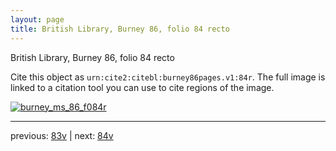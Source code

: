 ```yaml
---
layout: page
title: British Library, Burney 86, folio 84 recto
---
```


British Library, Burney 86, folio 84 recto

Cite this object as `urn:cite2:citebl:burney86pages.v1:84r`.  The full image is linked to a citation tool you can use to cite regions of the image.

[![burney_ms_86_f084r](http://www.homermultitext.org/iipsrv?IIIF=/project/homer/pyramidal/deepzoom/citebl/burney86imgs/v1/burney_ms_86_f084r.tif/full/800,/0/default.jpg)](http://www.homermultitext.org/ict2/?urn=urn:cite2:citebl:burney86imgs.v1:burney_ms_86_f084r) 

---

previous:  [83v](../83v/) | next: [84v](../84v/)
